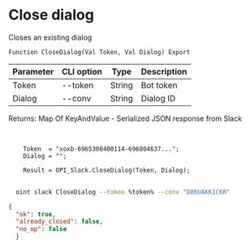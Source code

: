 ﻿---
sidebar_position: 2
---

# Close dialog
 Closes an existing dialog



`Function CloseDialog(Val Token, Val Dialog) Export`

  | Parameter | CLI option | Type | Description |
  |-|-|-|-|
  | Token | --token | String | Bot token |
  | Dialog | --conv | String | Dialog ID |

  
  Returns:  Map Of KeyAndValue - Serialized JSON response from Slack

<br/>




```bsl title="Code example"
    Token  = "xoxb-6965308400114-696804637...";
    Dialog = "";

    Result = OPI_Slack.CloseDialog(Token, Dialog);
```



```sh title="CLI command example"
    
  oint slack CloseDialog --token %token% --conv "D06UAKK1C6R"

```

```json title="Result"
{
  "ok": true,
  "already_closed": false,
  "no_op": false
  }
```

